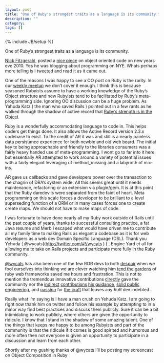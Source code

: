 ```yaml
---
layout: post
title: "One of Ruby's strongest traits as a language is its community."
description: ""
category: 
tags: []
---
```

{% include JB/setup %}

One of Ruby’s strongest traits as a language is its community.

 [Nick Fitzgerald](http://fitzgeraldnick.com), posted a [nice piece](http://fitzgeraldnick.com/weblog/39/ ) on object oriented code on new years eve 2010. Yes he was blogging about programming on NYE. Whats perhaps more telling is I tweeted and read it as it came out. 

One of the reasons I was happy to see a OO post on Ruby is the rarity. In our [weekly meetup](http://meetup.com/nycruby/ ) we don’t cover it enough. I think this is because seasoned Rubyists assume to have a working knowledge of the Ruby’s Object structure and new Rubyists tend to be facilitated by Ruby’s meta-programming side. Ignoring OO discussion can be a huge problem. As Yahuda Katz ( the man who saved Rails )  pointed out in a few rants as he walked through the shadow of active record that [Ruby’s strength is in the Object](http://yehudakatz.com/2010/02/21/ruby-is-not-a-callable-oriented-language/ ). 

Ruby is a wonderfully accommodating language to code in. This helps coders get things done. It also allows the Active Record version 2.3.x codebase to exist. To the credit of AR it was and still is a nearly painless data persistance experience for both newbie and old web beard. The initial key to being approachable and friendly to the libraries consumers was a fairly heavy handed use of meta-programming. I wont go to far into it here but essentially AR attempted to work around a variety of potential issues with a fairly elegant leveraging of method_missing and a labyrinth of mix-ins. 

AR gave us callbacks and gave developers power over the transaction to the chagrin of DBA’s system wide.  All this seems great until it needs maintenance, refactoring or an extension via plugin/gem. It is at this point that the Ruby daredevils were separated from the faint of heart.  Meta programming on this scale forces a developer to be brilliant to a level superseding function of a ORM or in many cases forces one to create create maps. We should not have to make maps of code. 

I was fortunate to have done nearly all my Ruby work outside of Rails
until the past couple of years, thanks to successful consulting
practice, a fat Java resume and Merb I escaped what would have driven me
to contribute all my family time to making Rails as elegant a codebase
as it is for web developers as a web dev Domain Specific Language (DSL).
Thank you Yehuda ( @wycats](http://twitter.com/#!/wycats ) ) , Engine Yard et all for allowing me to take on Rails projects and participate more fully in the Ruby community. 

[@wycats](http://twitter.com/#!/wycats ) has also been one of the few ROR devs to both [despair](http://yehudakatz.com/2009/03/06/alias_method_chain-in-models/ ) when we fool ourselves into thinking we are clever watching him [tend the gardens](http://yehudakatz.com/2009/01/16/status-update-a-fresh-look-at-callbacks/ ) of ruby web frameworks saved me hours and frustration. This is not to mention the tremendous innovative contributions [directly](http://yehudakatz.com/2010/04/12/some-of-the-problems-bundler-solves/ ) gave the community nor the [indirect](http://weblog.rubyonrails.org/2010/2/13/jos-e-valim-and-carl-lerche-joins-rails-core) [contributions](https://github.com/josevalim) [his guidance](http://yehudakatz.com/2010/08/14/threads-in-ruby-enough-already/ ), [solid public engineering](http://yehudakatz.com/2010/08/14/threads-in-ruby-enough-already/ ), and [passion](http://yehudakatz.com/2009/08/24/my-10-favorite-things-about-the-ruby-language/ ) for [the craft](http://yehudakatz.com/2010/02/07/the-building-blocks-of-ruby/ ) that leaves any RoR dev indebted . 

Really what I’m saying is I have a man crush on Yehuda Katz. I am going to right now thank him on twitter and follow his example by attempting to in a minor way find best practices and discuss them publicly. Sure it can be a bit intimidating to work publicly, where others are given the opportunity to ridicule. I know that I stand in the shadow of some amazing talent. One of the things that keeps me happy to be among Rubyists and part of the community is that the ridicule if it comes is good spirited and humorous and more often then not everyone is given an opportunity to participate in a discussion and learn from each other. 

Shortly after my gushing thanks of @wycats I’ll be posting my screencast on Object Composition in Ruby 

